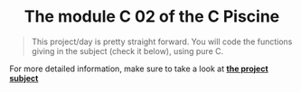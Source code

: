 <h1 align="center">
  <strong>The module C 02 of the C Piscine</strong>
</h1>

> This project/day is pretty straight forward. You will code the functions giving in the subject (check it below), using pure C.


For more detailed information, make sure to take a look at [**the project subject**](https://cdn.intra.42.fr/pdf/pdf/47410/en.subject.pdf)
<br></br>
